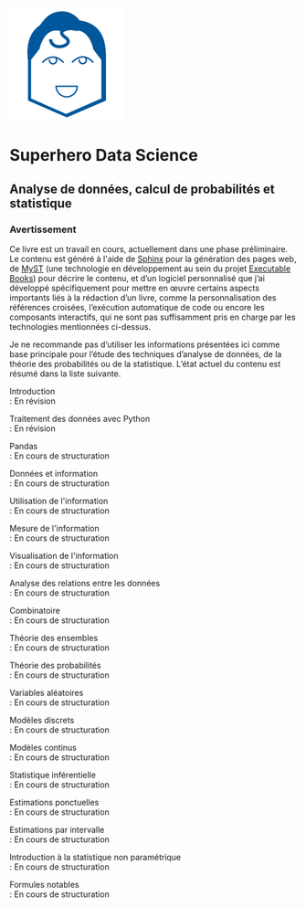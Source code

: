 ![SDS logo](../_static/img/logo.png)

# Superhero Data Science
## Analyse de données, calcul de probabilités et statistique

### Avertissement

Ce livre est un travail en cours, actuellement dans une phase préliminaire. Le
contenu est généré à l'aide de [Sphinx](https://www.sphinx-doc.org/en/master/)
pour la génération des pages web, de [MyST](https://mystmd.org/) (une
technologie en développement au sein du projet
[Executable Books](https://github.com/executablebooks)) pour décrire le
contenu, et d’un logiciel personnalisé que j’ai développé spécifiquement
pour mettre en œuvre certains aspects importants liés à la rédaction d’un
livre, comme la personnalisation des références croisées, l’exécution
automatique de code ou encore les composants interactifs, qui ne sont pas
suffisamment pris en charge par les technologies mentionnées ci-dessus.

Je ne recommande pas d’utiliser les informations présentées ici comme base
principale pour l’étude des techniques d’analyse de données, de la théorie des
probabilités ou de la statistique. L’état actuel du contenu est résumé dans la
liste suivante.

Introduction  
: En révision

Traitement des données avec Python  
: En révision

Pandas  
: En cours de structuration

Données et information  
: En cours de structuration

Utilisation de l'information  
: En cours de structuration

Mesure de l'information  
: En cours de structuration

Visualisation de l'information  
: En cours de structuration

Analyse des relations entre les données  
: En cours de structuration

Combinatoire  
: En cours de structuration

Théorie des ensembles  
: En cours de structuration

Théorie des probabilités  
: En cours de structuration

Variables aléatoires  
: En cours de structuration

Modèles discrets  
: En cours de structuration

Modèles continus  
: En cours de structuration

Statistique inférentielle  
: En cours de structuration

Estimations ponctuelles  
: En cours de structuration

Estimations par intervalle  
: En cours de structuration

Introduction à la statistique non paramétrique  
: En cours de structuration

Formules notables  
: En cours de structuration
